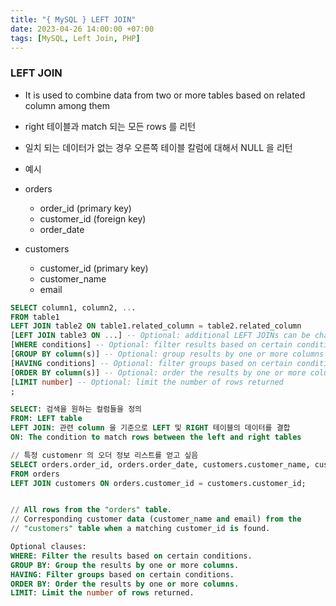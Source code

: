 ```yaml
---
title: "{ MySQL } LEFT JOIN"
date: 2023-04-26 14:00:00 +07:00
tags: [MySQL, Left Join, PHP]
---
```


### LEFT JOIN

- It is used to combine data from two or more tables based on related column among them
- right 테이블과 match 되는 모든 rows 를 리턴 
- 일치 되는 데이터가 없는 경우 오른쪽 테이블 칼럼에 대해서 NULL 을 리턴

- 예시
- orders
  - order_id (primary key)
  - customer_id (foreign key)
  - order_date

- customers
  - customer_id (primary key)
  - customer_name
  - email

```sql
SELECT column1, column2, ... 
FROM table1
LEFT JOIN table2 ON table1.related_column = table2.related_column
[LEFT JOIN table3 ON ...] -- Optional: additional LEFT JOINs can be chained
[WHERE conditions] -- Optional: filter results based on certain conditions
[GROUP BY column(s)] -- Optional: group results by one or more columns
[HAVING conditions] -- Optional: filter groups based on certain conditions
[ORDER BY column(s)] -- Optional: order the results by one or more columns
[LIMIT number] -- Optional: limit the number of rows returned
;

SELECT: 검색을 원하는 컬럼들을 정의
FROM: LEFT table
LEFT JOIN: 관련 column 을 기준으로 LEFT 및 RIGHT 테이블의 데이터를 결합
ON: The condition to match rows between the left and right tables

// 특정 customenr 의 오더 정보 리스트를 얻고 싶음
SELECT orders.order_id, orders.order_date, customers.customer_name, customers.email
FROM orders
LEFT JOIN customers ON orders.customer_id = customers.customer_id;


// All rows from the "orders" table.
// Corresponding customer data (customer_name and email) from the
// "customers" table when a matching customer_id is found.

Optional clauses:
WHERE: Filter the results based on certain conditions.
GROUP BY: Group the results by one or more columns.
HAVING: Filter groups based on certain conditions.
ORDER BY: Order the results by one or more columns.
LIMIT: Limit the number of rows returned.

```